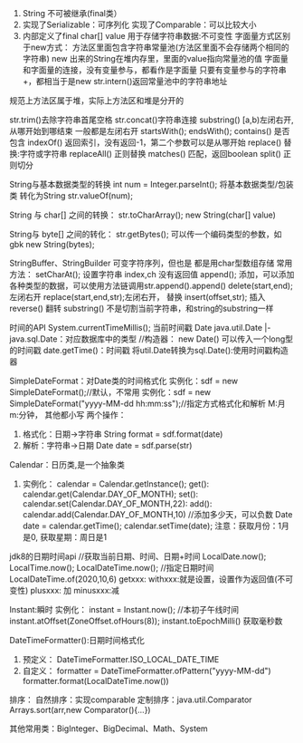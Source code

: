 1. String 不可被继承(final类）
2. 实现了Serializable：可序列化
    实现了Comparable：可以比较大小
3. 内部定义了final char[] value 用于存储字符串数据:不可变性
字面量方式区别于new方式：
方法区里面包含字符串常量池(方法区里面不会存储两个相同的字符串)
new 出来的String在堆内存里，里面的value指向常量池的值
字面量和字面量的连接，没有变量参与，都看作是字面量
只要有变量参与的字符串+，都相当于是new
str.intern()返回常量池中的字符串地址

规范上方法区属于堆，实际上方法区和堆是分开的

str.trim()去除字符串首尾空格
str.concat()字符串连接
substring() [a,b)左闭右开,从哪开始到哪结束 一般都是左闭右开
startsWith();
endsWith();
contains() 是否包含
indexOf() 返回索引，没有返回-1，第二个参数可以是从哪开始
replace() 替换:字符或字符串
replaceAll() 正则替换
matches() 匹配，返回boolean
split() 正则切分

String与基本数据类型的转换
int num = Integer.parseInt();
将基本数据类型/包装类 转化为String
str.valueOf(num);

String 与 char[] 之间的转换：
str.toCharArray();
new String(char[] value)

String与 byte[] 之间的转化：
str.getBytes(); 可以传一个编码类型的参数，如gbk
new String(bytes);

StringBuffer、StringBuilder 可变字符序列，但也是
都是用char型数组存储
常用方法：
setCharAt(); 设置字符串 index,ch  没有返回值
append(); 添加，可以添加各种类型的数据，可以使用方法链调用str.append().append()
delete(start,end);左闭右开
replace(start,end,str);左闭右开， 替换 
insert(offset,str); 插入
reverse() 翻转
substring() 不是切割当前字符串，和string的substring一样

时间的API
System.currentTimeMillis(); 当前时间戳
Date
java.util.Date
    |- java.sql.Date：对应数据库中的类型
//构造器：
new Date() 可以传入一个long型的时间戳
date.getTime()：时间戳
将util.Date转换为sql.Date():使用时间戳构造器

SimpleDateFormat：对Date类的时间格式化
实例化：sdf = new SimpleDateFormat();//默认，不常用
实例化：sdf = new SimpleDateFormat("yyyy-MM-dd hh:mm:ss");//指定方式格式化和解析 M:月 m:分钟， 其他都小写
两个操作：
1. 格式化：日期->字符串
String format = sdf.format(date)
2. 解析：字符串->日期
Date date = sdf.parse(str)

Calendar：日历类,是一个抽象类
1. 实例化：
calendar = Calendar.getInstance();
get(): calendar.get(Calendar.DAY_OF_MONTH);
set(): calendar.set(Calendar.DAY_OF_MONTH,22):
add(): calendar.add(Calendar.DAY_OF_MONTH,10) //添加多少天，可以负数
Date date = calendar.getTime();
calendar.setTime(date);
注意：获取月份：1月是0, 获取星期：周日是1

jdk8的日期时间api
//获取当前日期、时间、日期+时间
LocalDate.now();
LocalTime.now();
LocalDateTime.now();
//指定日期时间
LocalDateTime.of(2020,10,6)
getxxx:
withxxx:就是设置，设置作为返回值(不可变性)
plusxxx: 加
minusxxx:减

Instant:瞬时
实例化：
instant = Instant.now(); //本初子午线时间
instant.atOffset(ZoneOffset.ofHours(8));
instant.toEpochMilli() 获取毫秒数

DateTimeFormatter():日期时间格式化
1. 预定义：
DateTimeFormatter.ISO_LOCAL_DATE_TIME
2. 自定义：
formatter = DateTimeFormatter.ofPattern("yyyy-MM-dd")
formatter.format(LocalDateTime.now())

排序：
自然排序：实现comparable
定制排序：java.util.Comparator
Arrays.sort(arr,new Comparator(){...})

其他常用类：BigInteger、BigDecimal、Math、System











